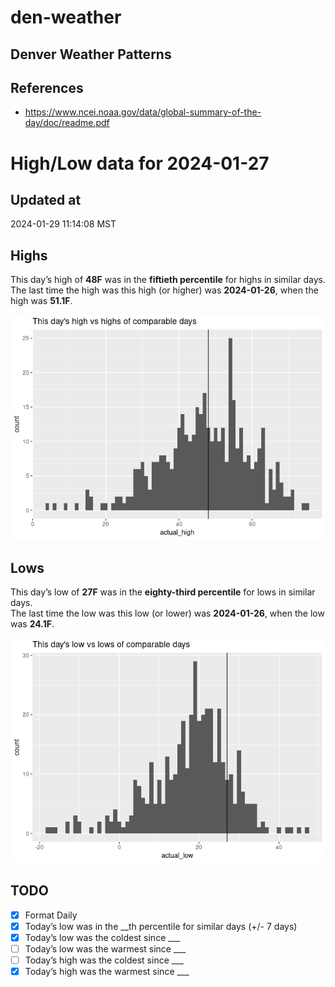 

# den-weather

## Denver Weather Patterns

## References

- <https://www.ncei.noaa.gov/data/global-summary-of-the-day/doc/readme.pdf>

# High/Low data for 2024-01-27

## Updated at

2024-01-29 11:14:08 MST

## Highs

This day’s high of **48F** was in the **fiftieth percentile** for highs
in similar days.  
The last time the high was this high (or higher) was **2024-01-26**,
when the high was **51.1F**.

![](readme_files/figure-commonmark/unnamed-chunk-4-1.png)

## Lows

This day’s low of **27F** was in the **eighty-third percentile** for
lows in similar days.  
The last time the low was this low (or lower) was **2024-01-26**, when
the low was **24.1F**.

![](readme_files/figure-commonmark/unnamed-chunk-6-1.png)

## TODO

- [x] Format Daily
- [x] Today’s low was in the \_\_th percentile for similar days (+/- 7
  days)
- [x] Today’s low was the coldest since \_\_\_
- [ ] Today’s low was the warmest since \_\_\_
- [ ] Today’s high was the coldest since \_\_\_
- [x] Today’s high was the warmest since \_\_\_
